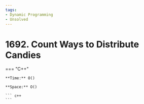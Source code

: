 ```yaml
---
tags:
- Dynamic Programming
- Unsolved
---
```



# 1692. Count Ways to Distribute Candies

=== "C++"

    **Time:** O()

    **Space:** O()

    ``` c++
    ```